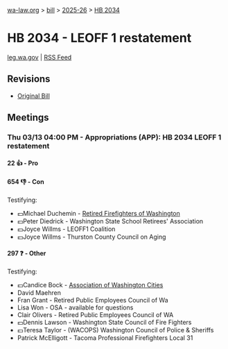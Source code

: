 [wa-law.org](/) > [bill](/bill/) > [2025-26](/bill/2025-26/) > [HB 2034](/bill/2025-26/hb/2034/)

# HB 2034 - LEOFF 1 restatement
[leg.wa.gov](https://app.leg.wa.gov/billsummary?BillNumber=2034&Year=2025&Initiative=false) | [RSS Feed](./rss.xml)

## Revisions
* [Original Bill](1/)

## Meetings
### Thu 03/13 04:00 PM - Appropriations (APP): HB 2034 LEOFF 1 restatement
#### 22 👍 - Pro

#### 654 👎 - Con
Testifying:
* 💵Michael Duchemin - [Retired Firefighters of Washington](/org/retired_firefighters_of_washington/)
* 💵Peter Diedrick - Washington State School Retirees' Association
* 💵Joyce Willms - LEOFF1 Coalition
* 💵Joyce Willms - Thurston County Council on Aging

#### 297 ❓ - Other
Testifying:
* 💵Candice Bock - [Association of Washington Cities](/org/association_of_washington_cities/)
* David Maehren
* Fran Grant - Retired Public Employees Council of Wa
* Lisa Won - OSA - available for questions
* Clair Olivers - Retired Public Employees Council of WA
* 💵Dennis Lawson - Washington State Council of Fire Fighters
* 💵Teresa Taylor - (WACOPS) Washington Council of Police & Sheriffs
* Patrick McElligott - Tacoma Professional Firefighters Local 31
